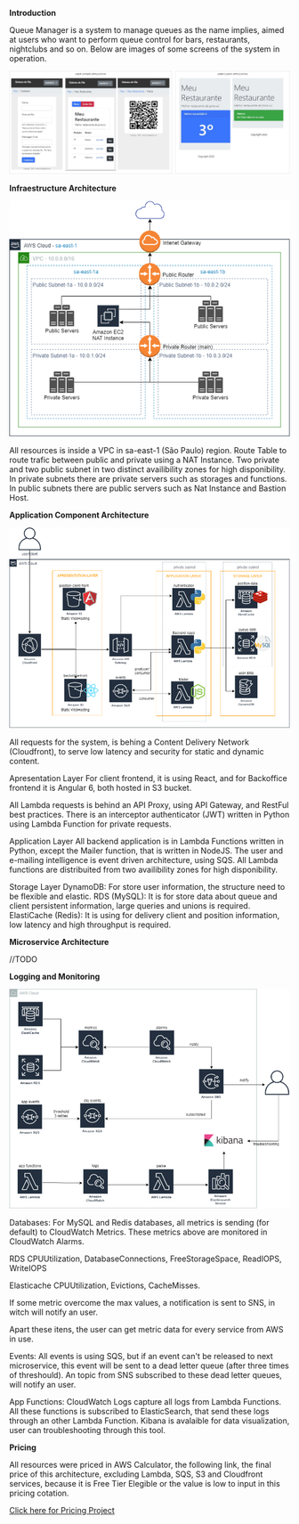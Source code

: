 **Introduction**

Queue Manager is a system to manage queues as the name implies, aimed at users who want to perform queue control for bars, restaurants, nightclubs and so on. Below are images of some screens of the system in operation.

![alt text](https://github.com/markoshlima/queue-manager/blob/master/docs/UI/UI.png?raw=true)

**Infraestructure Architecture**

![alt text](https://github.com/markoshlima/queue-manager/blob/master/docs/Architecture%20Infraestructure/Architecture%20Infraestructure.png?raw=true)

All resources is inside a VPC in sa-east-1 (São Paulo) region.
Route Table to route trafic between public and private using a NAT Instance.
Two private and two public subnet in two distinct availibility zones for high disponibility.
In private subnets there are private servers such as storages and functions.
In public subnets there are public servers such as Nat Instance and Bastion Host.

**Application Component Architecture**

![](https://github.com/markoshlima/queue-manager/blob/master/docs/Architecture%20Application/Architecture%20Application.png?raw=true)

All requests for the system, is behing a Content Delivery Network (Cloudfront), to serve low latency and security for static and dynamic content.

Apresentation Layer
For client frontend, it is using React, and for Backoffice frontend it is Angular 6, both hosted in S3 bucket.

All Lambda requests is behind an API Proxy, using API Gateway, and RestFul best practices. There is an interceptor authenticator (JWT)  written in Python using Lambda Function for private requests.

Application Layer
All backend application is in Lambda Functions written in Python, except the Mailer function, that is written in NodeJS.
The user and e-mailing intelligence is event driven architecture, using SQS.
All Lambda functions are distribuited from two availibility zones for high disponibility.

Storage Layer
DynamoDB: For store user information, the structure need to be flexible and elastic. 
RDS (MySQL): It is for store data about queue and client persistent information, large queries and unions is required.
ElastiCache (Redis): It is using for delivery client and position information, low latency and high throughput is required.

**Microservice Architecture**

//TODO

**Logging and Monitoring**

![alt text](https://github.com/markoshlima/queue-manager/blob/master/docs/Logging%20and%20Monitoring/Logging%20and%20Monitoring.png?raw=true)

Databases:
For MySQL and Redis databases, all metrics is sending (for default) to CloudWatch Metrics. These metrics above are monitored in 
CloudWatch Alarms.

RDS
CPUUtilization, DatabaseConnections, FreeStorageSpace, ReadIOPS, WriteIOPS

Elasticache
CPUUtilization, Evictions, CacheMisses.

If some metric overcome the max values, a notification is sent to SNS, in witch will notify an user.

Apart these itens, the user can get metric data for every service from AWS in use.

Events:
All events is using SQS, but if an event can't be released to next microservice, this event will be sent to a dead letter queue (after three times of threshould). An topic from SNS subscribed to these dead letter queues, will notify an user.

App Functions:
CloudWatch Logs capture all logs from Lambda Functions. All these functions is subscribed to ElasticSearch, that send these logs through an other Lambda Function. Kibana is avalaible for data visualization, user can troubleshooting through this tool.

**Pricing**

All resources were priced in AWS Calculator, the following link, the final price of this architecture, excluding Lambda, SQS, S3 and Cloudfront services, because it is Free Tier Elegible or the value is low to input in this pricing cotation.

[Click here for Pricing Project](https://calculator.aws/#/estimate?id=f70d36f06b2fdf3ca7f7ec01bea62f5dcb0f3e9c)